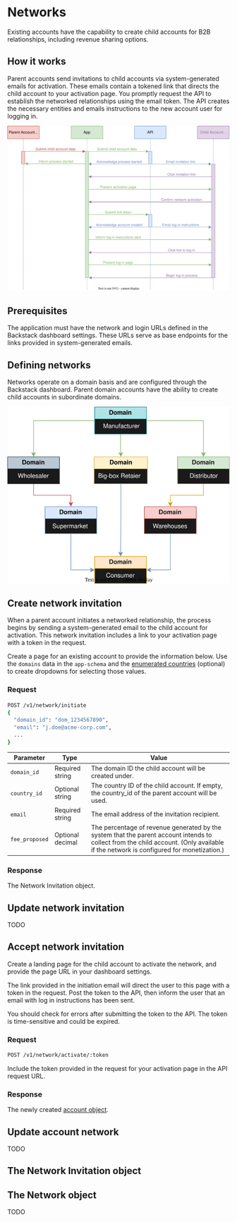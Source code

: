 # Networks

Existing accounts have the capability to create child accounts for B2B relationships, including revenue sharing options.


## How it works

Parent accounts send invitations to child accounts via system-generated emails for activation. These emails contain a tokened link that directs the child account to your activation page. You promptly request the API to establish the networked relationships using the email token. The API creates the necessary entities and emails instructions to the new account user for logging in.

![Images](images/diagrams/account-network.svg)


## Prerequisites

The application must have the network and login URLs defined in the Backstack dashboard settings. These URLs serve as base endpoints for the links provided in system-generated emails.

## Defining networks

Networks operate on a domain basis and are configured through the Backstack dashboard. Parent domain accounts have the ability to create child accounts in subordinate domains.

![Images](images/diagrams/networks.svg)


## Create network invitation

When a parent account initiates a networked relationship, the process begins by sending a system-generated email to the child account for activation. This network invitation includes a link to your activation page with a token in the request.

Create a page for an existing account to provide the information below. Use the `domains` data in the `app-schema` and the [enumerated countries](countries) (optional) to create dropdowns for selecting those values.

### Request

```sh
POST /v1/network/initiate
{
  "domain_id": "dom_1234567890",
  "email": "j.doe@acme-corp.com",
  ...
}
```

| Parameter | Type | Value |
| --- | --- | --- |
| `domain_id` | Required string | The domain ID the child account will be created under. |
| `country_id` | Optional string | The country ID of the child account. If empty, the country_id of the parent account will be used. |
| `email` | Required string | The email address of the invitation recipient. |
| `fee_proposed` |  Optional decimal | The percentage of revenue generated by the system that the parent account intends to collect from the child account. (Only available if the network is configured for monetization.) |

### Response

The Network Invitation object.

<!--@include: includes/objects/partials/network-invitation.md-->


## Update network invitation


TODO


## Accept network invitation

Create a landing page for the child account to activate the network, and provide the page URL in your dashboard settings.

The link provided in the initiation email will direct the user to this page with a token in the request. Post the token to the API, then inform the user that an email with log in instructions has been sent.

You should check for errors after submitting the token to the API. The token is time-sensitive and could be expired.

### Request

```sh
POST /v1/network/activate/:token
```

Include the token provided in the request for your activation page in the API request URL.

### Response

The newly created [account object](account).

<!--@include: includes/objects/partials/account.md-->


## Update account network

TODO



## The Network Invitation object


<!--@include: includes/objects/network-invitation.md-->
<!--@include: includes/objects/properties/network-invitation.md-->

## The Network object

TODO

